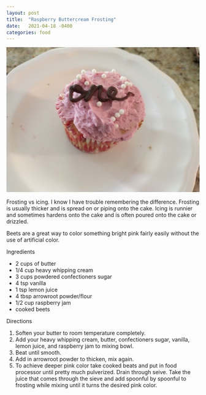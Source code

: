 ```yaml
---
layout: post
title:  "Raspberry Buttercream Frosting"
date:   2021-04-18 -0400
categories: food
---
```

![](/assets/images/raspberry_buttercream_frosting.jpg)

Frosting vs icing. I know I have trouble remembering the difference. Frosting is
usually thicker and is spread on or piping onto the cake. Icing is runnier and
sometimes hardens onto the cake and is often poured onto the cake or drizzled.

Beets are a great way to color something bright pink fairly easily without the
use of artificial color.

Ingredients

* 2 cups of butter
* 1/4 cup heavy whipping cream
* 3 cups powdered confectioners sugar
* 4 tsp vanilla
* 1 tsp lemon juice
* 4 tbsp arrowroot powder/flour
* 1/2 cup raspberry jam
* cooked beets

Directions

1. Soften your butter to room temperature completely.
2. Add your heavy whipping cream, butter, confectioners sugar, vanilla, lemon
   juice, and raspberry jam to mixing bowl.
3. Beat until smooth.
4. Add in arrowroot powder to thicken, mix again.
5. To achieve deeper pink color take cooked beats and put in food processor
   until pretty much pulverized. Drain through seive. Take the juice that comes
   through the sieve and add spoonful by spoonful to frosting while mixing
   until it turns the desired pink color.